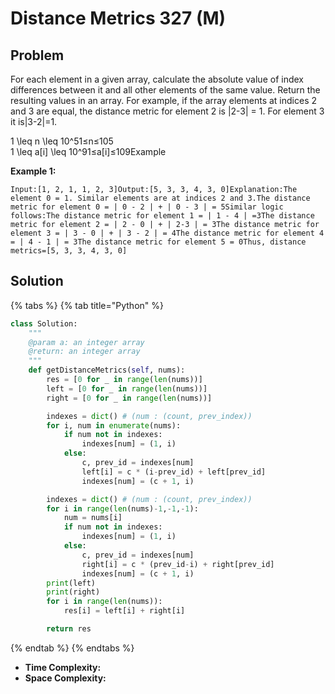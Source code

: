 # Distance Metrics 327 (M)

## Problem

For each element in a given array, calculate the absolute value of index differences between it and all other elements of the same value. Return the resulting values in an array. For example, if the array elements at indices 2 and 3 are equal, the distance metric for element 2 is |2-3| = 1. For element 3 it is|3-2|=1.

1 \leq n \leq 10^51≤n≤105\
1 \leq a\[i] \leq 10^91≤a\[i]≤109Example

**Example 1:**

```
Input:[1, 2, 1, 1, 2, 3]Output:[5, 3, 3, 4, 3, 0]Explanation:The element 0 = 1. Similar elements are at indices 2 and 3.The distance metric for element 0 = | 0 - 2 | + | 0 - 3 | = 5Similar logic follows:The distance metric for element 1 = | 1 - 4 | =3The distance metric for element 2 = | 2 - 0 | + | 2-3 | = 3The distance metric for element 3 = | 3 - 0 | + | 3 - 2 | = 4The distance metric for element 4 = | 4 - 1 | = 3The distance metric for element 5 = 0Thus, distance metrics=[5, 3, 3, 4, 3, 0]
```

## Solution

{% tabs %}
{% tab title="Python" %}
```python
class Solution:
    """
    @param a: an integer array
    @return: an integer array
    """
    def getDistanceMetrics(self, nums):
        res = [0 for _ in range(len(nums))]
        left = [0 for _ in range(len(nums))]
        right = [0 for _ in range(len(nums))]

        indexes = dict() # (num : (count, prev_index))
        for i, num in enumerate(nums):
            if num not in indexes:
                indexes[num] = (1, i)
            else:
                c, prev_id = indexes[num]
                left[i] = c * (i-prev_id) + left[prev_id]
                indexes[num] = (c + 1, i)

        indexes = dict() # (num : (count, prev_index))
        for i in range(len(nums)-1,-1,-1):
            num = nums[i]
            if num not in indexes:
                indexes[num] = (1, i)
            else:
                c, prev_id = indexes[num]
                right[i] = c * (prev_id-i) + right[prev_id]
                indexes[num] = (c + 1, i)
        print(left)
        print(right)
        for i in range(len(nums)):
            res[i] = left[i] + right[i]

        return res
```
{% endtab %}
{% endtabs %}

* **Time Complexity:**&#x20;
* **Space Complexity:**
